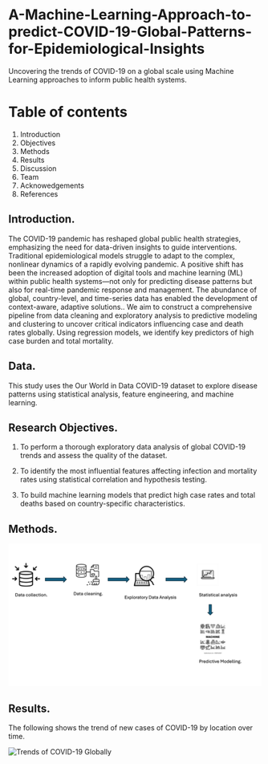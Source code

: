 # A-Machine-Learning-Approach-to-predict-COVID-19-Global-Patterns-for-Epidemiological-Insights
Uncovering the trends of COVID-19 on a global scale using Machine Learning approaches to inform public health systems.


# Table of contents

1. Introduction
2. Objectives
3. Methods
4. Results
5. Discussion
6. Team
7. Acknowedgements
8. References

##  Introduction.
The COVID-19 pandemic has reshaped global public health strategies, emphasizing the need for data-driven insights to guide interventions. Traditional epidemiological models struggle to adapt to the complex, nonlinear dynamics of a rapidly evolving pandemic. A positive shift has been the increased adoption of digital tools and machine learning (ML) within public health systems—not only for predicting disease patterns but also for real-time pandemic response and management. The abundance of global, country-level, and time-series data has enabled the development of context-aware, adaptive solutions.. We aim to construct a comprehensive pipeline from data cleaning and exploratory analysis to predictive modeling and clustering to uncover critical indicators influencing case and death rates globally. Using regression models, we identify key predictors of high case burden and total mortality. 

## Data.
This study uses the Our World in Data COVID-19 dataset to explore disease patterns using statistical analysis, feature engineering, and machine learning.

## Research Objectives.

1. To perform a thorough exploratory data analysis of global COVID-19 trends and assess the quality of the dataset.

2. To identify the most influential features affecting infection and mortality rates using statistical correlation and hypothesis testing.

3. To build machine learning models that predict high case rates and total deaths based on country-specific characteristics.

## Methods.
![An overview of the genneral methods](https://github.com/ENEZA-DSI/A-Machine-Learning-Approach-to-predict-COVID-19-Global-Patterns-for-Epidemiological-Insights/blob/main/Methods/Methods.png) 

## Results.
The following shows the trend of new cases of COVID-19  by location over time.

![Trends of COVID-19 Globally]()
